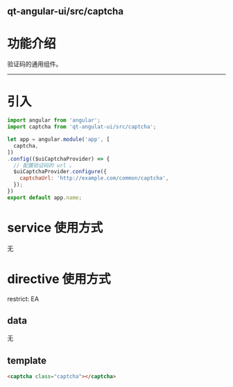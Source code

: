 qt-angular-ui/src/captcha
---

# 功能介绍
验证码的通用组件。

---

# 引入

```javascript
import angular from 'angular';
import captcha from 'qt-angulat-ui/src/captcha';

let app = angular.module('app', [
  captcha,
])
.config(($uiCaptchaProvider) => {
  // 配置验证码的 url 。
  $uiCaptchaProvider.configure({
    captchaUrl: 'http://example.com/common/captcha',
  });
})
export default app.name;
```

# service 使用方式
无

# directive 使用方式
restrict: EA

## data
无

## template
```html
<captcha class="captcha"></captcha>
```
